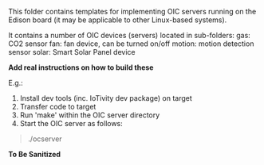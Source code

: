 This folder contains templates for implementing OIC servers running on the
Edison board (it may be applicable to other Linux-based systems).

It contains a number of OIC devices (servers) located in sub-folders:
    gas: CO2 sensor
    fan: fan device, can be turned on/off
    motion: motion detection sensor
    solar: Smart Solar Panel device

**Add real instructions on how to build these**

E.g.:
1. Install dev tools (inc. IoTivity dev package) on target
2. Transfer code to target
3. Run 'make' within the OIC server directory
4. Start the OIC server as follows:
> ./ocserver

**To Be Sanitized**
